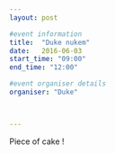 ```yaml
---
layout: post

#event information
title:  "Duke nukem"
date:   2016-06-03
start_time: "09:00"
end_time: "12:00"

#event organiser details
organiser: "Duke"



---
```


Piece of cake !
